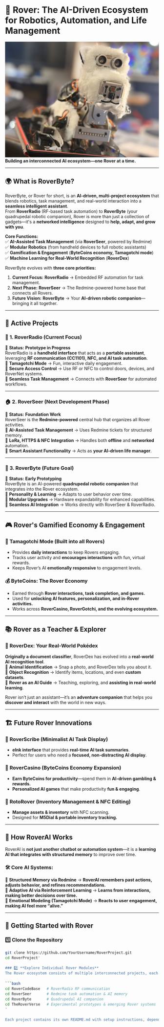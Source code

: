 
# 🏁 Rover: The AI-Driven Ecosystem for Robotics, Automation, and Life Management  
![Rover](https://github.com/CodeMusic/RoverByte/blob/main/roverbanner.jpg?raw=true)  
**Building an interconnected AI ecosystem—one Rover at a time.** 

---
## 🌍 What is RoverByte?  

RoverByte, or Rover for short, is an **AI-driven, multi-project ecosystem** that blends robotics, task management, and real-world interaction into a **seamless intelligent assistant**.  
From **RoverRadio** (RF-based task automation) to **RoverByte** (your quadrupedal robotic companion), Rover is more than just a collection of gadgets—it's a **networked intelligence** designed to **help, adapt, and grow with you**.  

**Core Functions:**  
✅ **AI-Assisted Task Management** (via **RoverSeer**, powered by Redmine)  
✅ **Modular Robotics** (from handheld devices to full robotic assistants)  
✅ **Gamification & Engagement** (**ByteCoins economy, Tamagotchi mode**)  
✅ **Machine Learning for Real-World Recognition** (**RoverDex**)  

RoverByte evolves with **three core priorities:**  
1. **Current Focus:** **RoverRadio** → Embedded RF automation for task management.  
2. **Next Phase:** **RoverSeer** → The Redmine-powered home base that connects all Rovers.  
3. **Future Vision:** **RoverByte** → Your **AI-driven robotic companion**—bringing it all together.  

---

## 📡 Active Projects  

### 🚀 **1. RoverRadio** (Current Focus)  
📌 **Status:** **Prototype in Progress**  
RoverRadio is a **handheld interface** that acts as a **portable assistant**, leveraging **RF communication (CC1101), NFC, and AI task automation**.  
🔹 **Tamagotchi Mode** → Fun, interactive daily engagement.  
🔹 **Secure Access Control** → Use RF or NFC to control doors, devices, and RoverNet systems.  
🔹 **Seamless Task Management** → Connects with **RoverSeer** for automated workflows.  

---

### 🏠 **2. RoverSeer** (Next Development Phase)  
📌 **Status:** **Foundation Work**  
RoverSeer is the **Redmine-powered** central hub that organizes all Rover activities.  
🔹 **AI-Assisted Task Management** → Uses Redmine tickets for structured memory.  
🔹 **LoRa, HTTPS & NFC Integration** → Handles both **offline** and **networked** automation.  
🔹 **Smart Assistant Functionality** → Acts as **your AI-driven life manager**.  

---

### 🐶 **3. RoverByte (Future Goal)**  
📌 **Status:** **Early Prototyping**  
RoverByte is an AI-powered **quadrupedal robotic companion** that integrates into the Rover ecosystem.  
🔹 **Personality & Learning** → Adapts to user behavior over time.  
🔹 **Modular Upgrades** → Hardware expandability for enhanced capabilities.  
🔹 **Seamless AI Integration** → Works directly with RoverSeer & RoverRadio.  

---

## 🎮 Rover's Gamified Economy & Engagement  

### **🔄 Tamagotchi Mode** (Built into all Rovers)  
- Provides **daily interactions** to keep Rovers engaging.  
- Tracks user activity and **encourages interactions** with fun, virtual rewards.  
- Keeps Rover’s AI **emotionally responsive** to engagement levels.  

### **💰 ByteCoins: The Rover Economy**  
- Earned through **Rover interactions, task completion, and games.**  
- Used for **unlocking AI features, personalization, and in-Rover activities.**  
- Works across **RoverCasino, RoverGotchi, and the evolving ecosystem.**  

---

## 📚 Rover as a Teacher & Explorer  

### **📖 RoverDex: Your Real-World Pokédex**  
**Originally a document classifier**, RoverDex has evolved into a **real-world AI recognition tool**.  
🔹 **Animal Identification** → Snap a photo, and RoverDex tells you about it.  
🔹 **Object Recognition** → Identify items, locations, and even **custom datasets**.  
🔹 **Rover as an AI Guide** → Teaching, exploring, and **assisting in real-world learning**.  

Rover isn’t just an assistant—it’s an **adventure companion** that helps you **discover and interact** with the world in new ways.  

---

## 🏗️ Future Rover Innovations  

### 🔹 **RoverScribe** (Minimalist AI Task Display)  
- **eInk interface** that provides **real-time AI task summaries**.  
- Perfect for users who need a **focused, non-distracting AI display**.  

### 🔹 **RoverCasino** (ByteCoins Economy Expansion)  
- **Earn ByteCoins for productivity**—spend them in **AI-driven gambling & rewards.**  
- **Personalized AI games** that make productivity **fun & engaging**.  

### 🔹 **RotoRover** (Inventory Management & NFC Editing)  
- **Manage assets & inventory** with NFC scanning.  
- Designed for **M5Dial & portable inventory tracking.**  

---

## 🧠 How RoverAI Works  

RoverAI is **not just another chatbot or automation system**—it is a **learning AI that integrates with structured memory** to improve over time.  

### **🛠️ Core AI Systems:**  
🔹 **Structured Memory via Redmine** → **RoverAI remembers past actions, adjusts behavior, and refines recommendations.**  
🔹 **Adaptive AI via Reinforcement Learning** → **Learns from interactions, making better decisions over time.**  
🔹 **Emotional Modeling (Tamagotchi Mode)** → **Reacts to user engagement, making AI feel more “alive.”**  

---

## 📩 Getting Started with Rover  

### 1️⃣ **Clone the Repository**  
```bash
git clone https://github.com/YourUsername/RoverProject.git
cd RoverProject'

### 2️⃣ **Explore Individual Rover Modules**  
The Rover ecosystem consists of multiple interconnected projects, each focusing on a specific function. Navigate to the directory of the project you're interested in:  

```bash
cd RoverCodeBase   # RoverRadio RF communication  
cd RoverSeer       # Redmine task automation & AI memory  
cd RoverByte       # Quadrupedal AI companion  
cd TheRoverVerse   # Experimental prototypes & emerging Rover systems  
'

Each project contains its own README.md with setup instructions, dependencies, and usage guidelines to help you get started quickly. 🚀